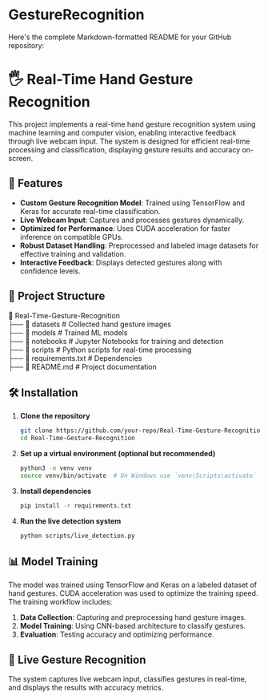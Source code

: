 # GestureRecognition

Here's the complete Markdown-formatted README for your GitHub repository:  

# 🖐️ Real-Time Hand Gesture Recognition  

This project implements a real-time hand gesture recognition system using machine learning and computer vision, enabling interactive feedback through live webcam input. The system is designed for efficient real-time processing and classification, displaying gesture results and accuracy on-screen.  

## 🚀 Features  

- **Custom Gesture Recognition Model**: Trained using TensorFlow and Keras for accurate real-time classification.  
- **Live Webcam Input**: Captures and processes gestures dynamically.  
- **Optimized for Performance**: Uses CUDA acceleration for faster inference on compatible GPUs.  
- **Robust Dataset Handling**: Preprocessed and labeled image datasets for effective training and validation.  
- **Interactive Feedback**: Displays detected gestures along with confidence levels.  

## 📁 Project Structure  


📂 Real-Time-Gesture-Recognition  
 ├── 📂 datasets               # Collected hand gesture images  
 ├── 📂 models                 # Trained ML models  
 ├── 📂 notebooks              # Jupyter Notebooks for training and detection  
 ├── 📂 scripts                # Python scripts for real-time processing  
 ├── 📄 requirements.txt        # Dependencies  
 ├── 📄 README.md               # Project documentation  


## 🛠️ Installation  

1. **Clone the repository**  
   ```bash
   git clone https://github.com/your-repo/Real-Time-Gesture-Recognition.git
   cd Real-Time-Gesture-Recognition
   ```  

2. **Set up a virtual environment (optional but recommended)**  
   ```bash
   python3 -m venv venv  
   source venv/bin/activate  # On Windows use `venv\Scripts\activate`
   ```  

3. **Install dependencies**  
   ```bash
   pip install -r requirements.txt
   ```  

4. **Run the live detection system**  
   ```bash
   python scripts/live_detection.py
   ```  

## 📊 Model Training  

The model was trained using TensorFlow and Keras on a labeled dataset of hand gestures. CUDA acceleration was used to optimize the training speed. The training workflow includes:  

1. **Data Collection**: Capturing and preprocessing hand gesture images.  
2. **Model Training**: Using CNN-based architecture to classify gestures.  
3. **Evaluation**: Testing accuracy and optimizing performance.  

## 🎥 Live Gesture Recognition  

The system captures live webcam input, classifies gestures in real-time, and displays the results with accuracy metrics.  
 
